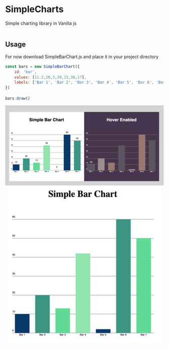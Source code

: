 # SimpleCharts
Simple charting library in Vanilla js <br><br>

## Usage
For now download SimpleBarChart.js and place it in your project directory
```JavaScript
const bars = new SimpleBarChart({
    id: 'bar',
    values: [11.2,28,3,39,15,36,17],
    labels: ['Bar 1', 'Bar 2', 'Bar 3', 'Bar 4', 'Bar 5', 'Bar 6', 'Bar 7']
})

bars.draw()
```
![hoverBar](./img/hoverBar.png)
<br>
![blankBar](./img/simpleBar.png)